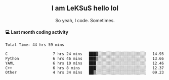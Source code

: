 <h2 align="center">I am LeKSuS hello lol</h2>
<p align="center">So yeah, I code. Sometimes.</p>

#### :computer: Last month coding activity
<!--START_SECTION:waka-->

```txt
Total Time: 44 hrs 59 mins

C                    7 hrs 24 mins   ███▓░░░░░░░░░░░░░░░░░░░░░   14.95 %
Python               6 hrs 46 mins   ███▒░░░░░░░░░░░░░░░░░░░░░   13.66 %
YAML                 6 hrs 10 mins   ███░░░░░░░░░░░░░░░░░░░░░░   12.46 %
C++                  6 hrs 8 mins    ███░░░░░░░░░░░░░░░░░░░░░░   12.37 %
Other                4 hrs 34 mins   ██▒░░░░░░░░░░░░░░░░░░░░░░   09.23 %
```

<!--END_SECTION:waka-->
